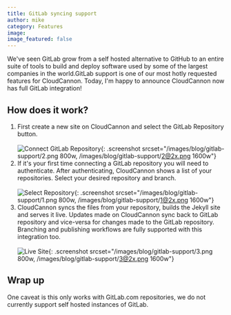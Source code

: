 ```yaml
---
title: GitLab syncing support
author: mike
category: Features
image:
image_featured: false
---
```


We've seen GitLab grow from a self hosted alternative to GitHub to an entire suite of tools to build and deploy software used by some of the largest companies in the world.GitLab support is one of our most hotly requested features for CloudCannon. Today, I'm happy to announce CloudCannon now has full GitLab integration\!

## How does it work?

1. First create a new site on CloudCannon and select the GitLab Repository button.<br><br>![Connect GitLab Repository](/images/blog/gitlab-support/2@2x.png){: .screenshot srcset="/images/blog/gitlab-support/2.png 800w, /images/blog/gitlab-support/2@2x.png 1600w"}
2. If it's your first time connecting a GitLab repository you will need to authenticate. After authenticating, CloudCannon shows a list of your repositories. Select your desired repository and branch.<br><br>![Select Repository](/images/blog/gitlab-support/1@2x.png){: .screenshot srcset="/images/blog/gitlab-support/1.png 800w, /images/blog/gitlab-support/1@2x.png 1600w"}
3. CloudCannon syncs the files from your repository, builds the Jekyll site and serves it live. Updates made on CloudCannon sync back to GitLab repository and vice-versa for changes made to the GitLab repository. Branching and publishing workflows are fully supported with this integration too.<br><br>![Live Site](/images/blog/gitlab-support/3@2x.png){: .screenshot srcset="/images/blog/gitlab-support/3.png 800w, /images/blog/gitlab-support/3@2x.png 1600w"}

## Wrap up

One caveat is this only works with GitLab.com repositories, we do not currently support self hosted instances of GitLab.